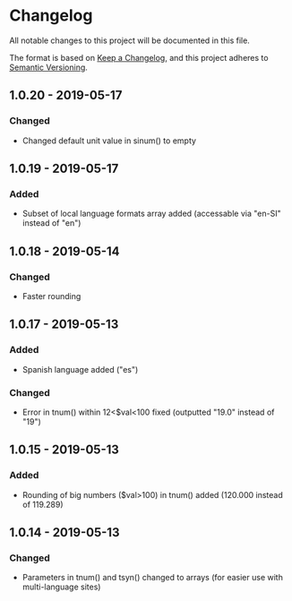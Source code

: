 # Changelog
All notable changes to this project will be documented in this file.

The format is based on [Keep a Changelog](https://keepachangelog.com/en/1.0.0/),
and this project adheres to [Semantic Versioning](https://semver.org/spec/v2.0.0.html).


## 1.0.20 - 2019-05-17
### Changed
- Changed default unit value in sinum() to empty


## 1.0.19 - 2019-05-17
### Added
- Subset of local language formats array added (accessable via "en-SI" instead of "en")


## 1.0.18 - 2019-05-14
### Changed 
- Faster rounding 


## 1.0.17 - 2019-05-13
### Added
- Spanish language added ("es")

### Changed
- Error in tnum() within 12<$val<100 fixed (outputted "19.0" instead of "19")


## 1.0.15 - 2019-05-13
### Added
- Rounding of big numbers ($val>100) in tnum() added (120.000 instead of 119.289)


## 1.0.14 - 2019-05-13
### Changed
- Parameters in tnum() and tsyn() changed to arrays (for easier use with multi-language sites)


